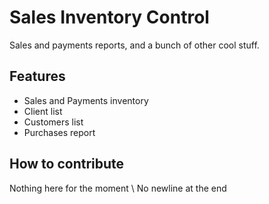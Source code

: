 # Sales Inventory Control

Sales and payments reports, and a bunch of other cool stuff.

## Features
- Sales and Payments inventory
- Client list
- Customers list
- Purchases report

## How to contribute
Nothing here for the moment
\ No newline at the end